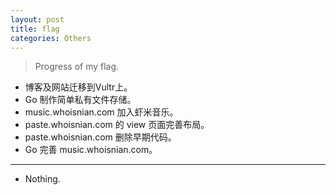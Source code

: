 ```yaml
---
layout: post
title: flag
categories: Others
---
```


> Progress of my flag.  

<!-- more -->

* 博客及网站迁移到Vultr上。  
* Go 制作简单私有文件存储。  
* music.whoisnian.com 加入虾米音乐。  
* paste.whoisnian.com 的 view 页面完善布局。  
* paste.whoisnian.com 删除早期代码。  
* Go 完善 music.whoisnian.com。  

---

* Nothing.
